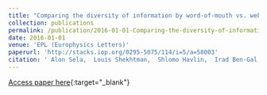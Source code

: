 ```yaml
---
title: "Comparing the diversity of information by word-of-mouth vs. web spread"
collection: publications
permalink: /publication/2016-01-01-Comparing-the-diversity-of-information-by-word-of-mouth-vs-web-spread
date: 2016-01-01
venue: 'EPL (Europhysics Letters)'
paperurl: 'http://stacks.iop.org/0295-5075/114/i=5/a=58003'
citation: ' Alon Sela,  Louis Shekhtman,  Shlomo Havlin,  Irad Ben-Gal, &quot;Comparing the diversity of information by word-of-mouth vs. web spread.&quot; EPL (Europhysics Letters), 2016.'
---
```

[Access paper here](http://stacks.iop.org/0295-5075/114/i=5/a=58003){:target="_blank"}
